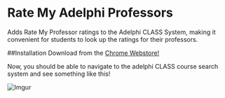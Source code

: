 # Rate My Adelphi Professors
Adds Rate My Professor ratings to the Adelphi CLASS System, making it convenient for students to look up the ratings for their professors.

##Installation
Download from the [Chrome Webstore!](https://chrome.google.com/webstore/detail/rate-my-adelphi-professor/iobfioijbmdepcnpmaldbblkbhiceedc) 

Now, you should be able to navigate to the adelphi CLASS course search system and see something like this!

![Imgur](http://i.imgur.com/rq1LqH5.png)
